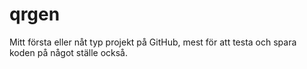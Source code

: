 # qrgen

Mitt första eller nåt typ projekt på GitHub, mest för att testa och spara koden på något ställe också.